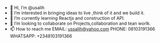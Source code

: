 - 👋 Hi, I’m @usalih
- 👀 I’m interested in bringing ideas to live ,think of it and we build it.
- 🌱 I’m currently learning Reactjs and construction of API.
- 💞️ I’m looking to collaborate on Projects,collaboration and tean worlk.
- 📫 How to reach me 
EMAIL: ussalih@yahoo.com
PHONE: 08103191366
WHATSAPP: +2348103191366

<!---
usalih/usalih is a ✨ special ✨ repository because its `README.md` (this file) appears on your GitHub profile.
You can click the Preview link to take a look at your changes.
--->
